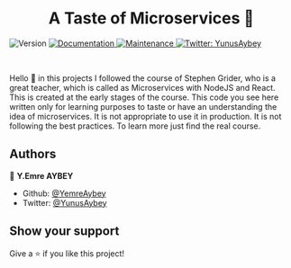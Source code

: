 <h1 align="center">A Taste of Microservices 👋</h1>
<p>
  <img alt="Version" src="https://img.shields.io/badge/version-1.0.0-blue.svg?cacheSeconds=2592000" />
  <a href="https://github.com/YemreAybey/Microservices_Taste#readme" target="_blank">
    <img alt="Documentation" src="https://img.shields.io/badge/documentation-yes-brightgreen.svg" />
  </a>
  <a href="https://github.com/YemreAybey/Microservices_Taste" target="_blank">
    <img alt="Maintenance" src="https://img.shields.io/badge/Maintained%3F-yes-green.svg" />
  </a>
  <a href="https://twitter.com/YunusAybey" target="_blank">
    <img alt="Twitter: YunusAybey" src="https://img.shields.io/twitter/follow/YunusAybey.svg?style=social" />
  </a>
</p>

<br>

Hello 👋 in this projects I followed the course of Stephen Grider, who is a great teacher, which is called as Microservices with NodeJS and React. This is created at the early stages of the course. This code you see here written only for learning purposes to taste or have an understanding the idea of microservices. It is not appropriate to use it in production. It is not following the best practices. To learn more just find the real course.

## Authors

👤 **Y.Emre AYBEY**

- Github: [@YemreAybey](https://github.com/YemreAybey)
- Twitter: [@YunusAybey](https://twitter.com/YunusAybey)

## Show your support

Give a ⭐️ if you like this project!

